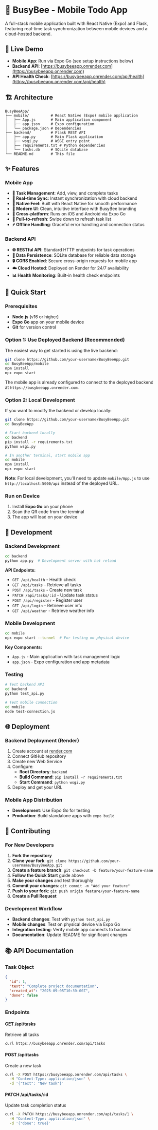 # 🐝 BusyBee - Mobile Todo App

A full-stack mobile application built with React Native (Expo) and Flask, featuring real-time task synchronization between mobile devices and a cloud-hosted backend.

## 📱 Live Demo

- **Mobile App**: Run via Expo Go (see setup instructions below)
- **Backend API**: [https://busybeeapp.onrender.com](https://busybeeapp.onrender.com)
- **API Health Check**: [https://busybeeapp.onrender.com/api/health](https://busybeeapp.onrender.com/api/health)

## 🏗️ Architecture

```
BusyBeeApp/
├── mobile/          # React Native (Expo) mobile application
│   ├── App.js       # Main application component
│   ├── app.json     # Expo configuration
│   └── package.json # Dependencies
├── backend/         # Flask REST API
│   ├── app.py       # Main Flask application
│   ├── wsgi.py      # WSGI entry point
│   ├── requirements.txt # Python dependencies
│   └── tasks.db     # SQLite database
└── README.md        # This file
```

## ✨ Features

### Mobile App
- **📝 Task Management**: Add, view, and complete tasks
- **🔄 Real-time Sync**: Instant synchronization with cloud backend
- **📱 Native Feel**: Built with React Native for smooth performance
- **🎨 Modern UI**: Clean, intuitive interface with BusyBee branding
- **📲 Cross-platform**: Runs on iOS and Android via Expo Go
- **🔄 Pull-to-refresh**: Swipe down to refresh task list
- **⚡ Offline Handling**: Graceful error handling and connection status

### Backend API
- **🌐 RESTful API**: Standard HTTP endpoints for task operations
- **💾 Data Persistence**: SQLite database for reliable data storage
- **🔒 CORS Enabled**: Secure cross-origin requests for mobile app
- **☁️ Cloud Hosted**: Deployed on Render for 24/7 availability
- **📊 Health Monitoring**: Built-in health check endpoints

## 🚀 Quick Start

### Prerequisites
- **Node.js** (v16 or higher)
- **Expo Go** app on your mobile device
- **Git** for version control

### Option 1: Use Deployed Backend (Recommended)
The easiest way to get started is using the live backend:

```bash
git clone https://github.com/your-username/BusyBeeApp.git
cd BusyBeeApp/mobile
npm install
npx expo start
```

The mobile app is already configured to connect to the deployed backend at `https://busybeeapp.onrender.com`.

### Option 2: Local Development
If you want to modify the backend or develop locally:

```bash
git clone https://github.com/your-username/BusyBeeApp.git
cd BusyBeeApp

# Start backend locally
cd backend
pip install -r requirements.txt
python wsgi.py

# In another terminal, start mobile app
cd mobile
npm install
npx expo start
```

**Note**: For local development, you'll need to update `mobile/App.js` to use `http://localhost:5000/api` instead of the deployed URL.

### Run on Device
1. Install **Expo Go** on your phone
2. Scan the QR code from the terminal
3. The app will load on your device

## 🔧 Development

### Backend Development
```bash
cd backend
python app.py  # Development server with hot reload
```

**API Endpoints:**
- `GET /api/health` - Health check
- `GET /api/tasks` - Retrieve all tasks
- `POST /api/tasks` - Create new task
- `PATCH /api/tasks/:id` - Update task status
- `POST /api/register` - Register user
- `GET /api/login` - Retrieve user info
- `GET /api/weather` - Retrieve weather info

### Mobile Development
```bash
cd mobile
npx expo start --tunnel  # For testing on physical device
```

**Key Components:**
- `App.js` - Main application with task management logic
- `app.json` - Expo configuration and app metadata

### Testing
```bash
# Test backend API
cd backend
python test_api.py

# Test mobile connection
cd mobile
node test-connection.js
```

## 🌐 Deployment

### Backend Deployment (Render)
1. Create account at [render.com](https://render.com)
2. Connect GitHub repository
3. Create new Web Service
4. Configure:
   - **Root Directory**: `backend`
   - **Build Command**: `pip install -r requirements.txt`
   - **Start Command**: `python wsgi.py`
5. Deploy and get your URL

### Mobile App Distribution
- **Development**: Use Expo Go for testing
- **Production**: Build standalone apps with `expo build`

## 🤝 Contributing

### For New Developers

1. **Fork the repository**
2. **Clone your fork**: `git clone https://github.com/your-username/BusyBeeApp.git`
3. **Create a feature branch**: `git checkout -b feature/your-feature-name`
4. **Follow the Quick Start** guide above
5. **Make your changes** and test thoroughly
6. **Commit your changes**: `git commit -m "Add your feature"`
7. **Push to your fork**: `git push origin feature/your-feature-name`
8. **Create a Pull Request**

### Development Workflow
- **Backend changes**: Test with `python test_api.py`
- **Mobile changes**: Test on physical device via Expo Go
- **Integration testing**: Verify mobile app connects to backend
- **Documentation**: Update README for significant changes

## 📚 API Documentation

### Task Object
```json
{
  "id": 1,
  "text": "Complete project documentation",
  "created_at": "2025-09-05T10:30:00Z",
  "done": false
}
```

### Endpoints

#### GET /api/tasks
Retrieve all tasks
```bash
curl https://busybeeapp.onrender.com/api/tasks
```

#### POST /api/tasks
Create a new task
```bash
curl -X POST https://busybeeapp.onrender.com/api/tasks \
  -H "Content-Type: application/json" \
  -d '{"text": "New task"}'
```

#### PATCH /api/tasks/:id
Update task completion status
```bash
curl -X PATCH https://busybeeapp.onrender.com/api/tasks/1 \
  -H "Content-Type: application/json" \
  -d '{"done": true}'
```
